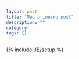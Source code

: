 ```yaml
---
layout: post
title: "Meu primeiro post"
description: ""
category: 
tags: []
---
```

{% include JB/setup %}
